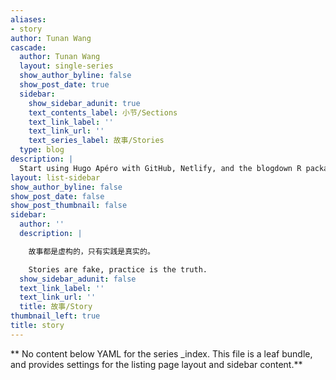 ```yaml
---
aliases:
- story
author: Tunan Wang
cascade:
  author: Tunan Wang
  layout: single-series
  show_author_byline: false
  show_post_date: true
  sidebar:
    show_sidebar_adunit: true
    text_contents_label: 小节/Sections
    text_link_label: ''
    text_link_url: ''
    text_series_label: 故事/Stories
  type: blog
description: |
  Start using Hugo Apéro with GitHub, Netlify, and the blogdown R package with RStudio.
layout: list-sidebar
show_author_byline: false
show_post_date: false
show_post_thumbnail: false
sidebar:
  author: ''
  description: |

    故事都是虚构的，只有实践是真实的。

    Stories are fake, practice is the truth.
  show_sidebar_adunit: false
  text_link_label: ''
  text_link_url: ''
  title: 故事/Story
thumbnail_left: true
title: story
---
```


** No content below YAML for the series _index. This file is a leaf bundle, and provides settings for the listing page layout and sidebar content.**